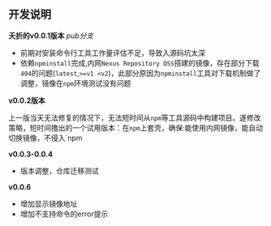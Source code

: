 ## 开发说明

**夭折的v0.0.1版本** *pub分支*

- 前期对安装命令行工具工作量评估不足，导致入源码坑太深
- 依赖`npminstall`完成,内网`Nexus Repository OSS`搭建的镜像，存在部分下载`404`的问题(`latest`,`>=v1 <v2`)，此部分原因为`npminstall`工具对下载机制做了调整，镜像在`npm`环境测试没有问题

**v0.0.2版本**

上一版当天无法修复的情况下，无法短时间从`npm`等工具源码中构建项目。遂修改策略，短时间撸出的一个试用版本：在`npm`上套壳，确保:能使用内网镜像，能自动切换镜像，不侵入`npm

**v0.0.3-0.0.4**

* 版本调整，仓库迁移测试

**v0.0.6**

* 增加显示镜像地址
* 增加不支持命令的error提示
